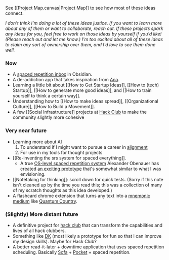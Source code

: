 See [[Project Map.canvas|Project Map]] to see how most of these ideas connect. 

*I don't think I'm doing a lot of these ideas justice. If you want to learn more about any of them or want to collaborate, reach out. If these projects spark any ideas for you, feel free to work on those ideas by yourself if you'd like!  (Please reach out and let me know.) I'm too excited about all of these ideas to claim any sort of ownership over them, and I'd love to see them done well.*

### Now
- A [spaced repetition inbox](https://notes.andymatuschak.org/zUP4GuzPF33dWkZPiu9N6V5) in Obsidian.        
- A de-addiction app that takes inspiration from [Ana](https://github.com/UlisseMini/ana).
- Learning a little bit about [[How to Get Startup Ideas]], [[How to (tech) Startup]], [[How to generate more good ideas]], and [[How to train yourself to think a certain way]].
- Understanding how to [[How to make ideas spread]], [[Organizational Culture]], [[How to Build a Movement]].
- A few [[Social Infrastructure]] projects at [Hack Club](https://hackclub.com/) to make the community slightly more cohesive
### Very near future
- Learning more about AI
	1. To understand if I might want to pursue a career in [alignment](https://www.alignmentforum.org/posts/5rsa37pBjo4Cf9fkE/a-newcomer-s-guide-to-the-technical-ai-safety-field)
	2. For use in my tools for thought projects 
- [[Re-inventing the srs system for spaced everything]].
	-  A true [OS-level spaced repetition system](https://notes.andymatuschak.org/zNLoqjEVe5dheMKmTTyB9E3) Alexander Obenauer has created [an exciting prototype](https://alexanderobenauer.com/ollos/) that's somewhat similar to what I was envisioning. 
- [[Notetaking for thinking]]: scroll down for quick tests. (Sorry if this note isn't cleaned up by the time you read this; this was a collection of many of my scratch thoughts as this idea developed.)
- A flashcard chrome extension that turns any text into a [mnemonic medium](https://notes.andymatuschak.org/zKPv6qkSErdRGqyryvgS2wS) like [Quantum Country](https://quantum.country/).

### (Slightly) More distant future
- A definitive project for [hack club](https://hackclub.com/) that can transform the capabilities and lives of all hack clubbers.
- Something like [DK](https://medium.com/@NirZicherman/the-ideal-social-network-5e79ebdbfe7c) (most likely a prototype for fun so that I can improve my design skills). Maybe for Hack Club?
- A better read-it-later + downtime application that uses spaced repetition scheduling. Basically [Sofa](https://www.sofahq.com/) + [Pocket](https://getpocket.com/) + spaced repetition. 